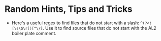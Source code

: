 # Random Hints, Tips and Tricks

* Here's a useful regex to find files that do not start with a slash:
  `^(?<![\s\S\r])[^\/]`. Use it to find source files that do not start
  with the AL2 boiler plate comment.

